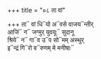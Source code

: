 +++
title = "०८ ता वां"

+++
ता᳓ वां धि᳓यो अ᳓वसे वाजय᳓न्तीर्  
आजिं᳓ न᳓ जग्मुर् युवयूः᳓ सुदानू  
श्रिये᳓ न᳓ गा᳓व उ᳓प सो᳓मम् अस्थुर्  
इ᳓न्द्रं गि᳓रो व᳓रुणम् मे मनीषाः᳓